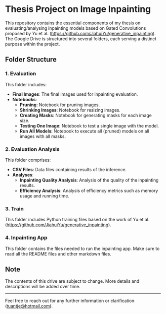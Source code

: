 # Thesis Project on Image Inpainting

This repository contains the essential components of my thesis on evaluating/analysing inpainting models based on Gated Convolutions proposed by Yu et al. (https://github.com/JiahuiYu/generative_inpainting). The Google Drive is structured into several folders, each serving a distinct purpose within the project.

## Folder Structure

### 1. Evaluation
This folder includes:
- **Final Images**: The final images used for inpainting evaluation.
- **Notebooks**:
  - **Pruning**: Notebook for pruning images.
  - **Shrinking Images**: Notebook for resizing images.
  - **Creating Masks**: Notebook for generating masks for each image size.
  - **Testing One Image**: Notebook to test a single image with the model.
  - **Run All Models**: Notebook to execute all (pruned) models on all images with all masks.

### 2. Evaluation Analysis
This folder comprises:
- **CSV Files**: Data files containing results of the inference.
- **Analyses**:
  - **Inpainting Quality Analysis**: Analysis of the quality of the inpainting results.
  - **Efficiency Analysis**: Analysis of efficiency metrics such as memory usage and running time.


### 3. Train
This folder includes Python training files based on the work of Yu et al. (https://github.com/JiahuiYu/generative_inpainting). 

### 4. Inpainting App
This folder contains the files needed to run the inpainting app. Make sure to read all the README files and other markdown files.


## Note
The contents of this drive are subject to change. More details and descriptions will be added over time.

---

Feel free to reach out for any further information or clarification (tuantje@hotmail.com).

